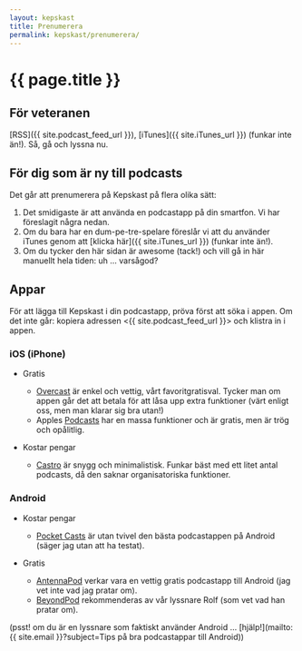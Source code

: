 ```yaml
---
layout: kepskast
title: Prenumerera
permalink: kepskast/prenumerera/
---
```


# {{ page.title }}

## För veteranen

[RSS]({{ site.podcast_feed_url }}), [iTunes]({{ site.iTunes_url }}) (funkar inte än!). Så, gå och lyssna nu.

## För dig som är ny till podcasts

Det går att prenumerera på Kepskast på flera olika sätt:

1. Det smidigaste är att använda en podcastapp på din smartfon. Vi har föreslagit några nedan.
2. Om du bara har en dum-pe-tre-spelare föreslår vi att du använder iTunes genom att [klicka här]({{ site.iTunes_url }}) (funkar inte än!).
3. Om du tycker den här sidan är awesome (tack!) och vill gå in här manuellt hela tiden: uh ... varsågod?

## Appar

För att lägga till Kepskast i din podcastapp, pröva först att söka i appen. Om det inte går: kopiera adressen <{{ site.podcast_feed_url }}> och klistra in i appen. 

### iOS (iPhone)

* Gratis
    * [Overcast](https://itunes.apple.com/us/app/overcast-podcast-player/id888422857?mt=8) är enkel och vettig, vårt favoritgratisval. Tycker man om appen går det att betala för att låsa upp extra funktioner (värt enligt oss, men man klarar sig bra utan!)
    * Apples [Podcasts](https://itunes.apple.com/en/app/podcasts/id525463029?mt=8) har en massa funktioner och är gratis, men är trög och opålitlig.

* Kostar pengar
    * [Castro](https://itunes.apple.com/us/app/castro-high-fidelity-podcasts/id723142770?mt=8) är snygg och minimalistisk. Funkar bäst med ett litet antal podcasts, då den saknar organisatoriska funktioner.

### Android

* Kostar pengar
    * [Pocket Casts](https://play.google.com/store/apps/details?id=au.com.shiftyjelly.pocketcasts) är utan tvivel den bästa podcastappen på Android (säger jag utan att ha testat).
  
* Gratis
    * [AntennaPod](https://play.google.com/store/apps/details?id=de.danoeh.antennapod) verkar vara en vettig gratis podcastapp till Android (jag vet inte vad jag pratar om).
    * [BeyondPod](https://play.google.com/store/apps/details?id=mobi.beyondpod) rekommenderas av vår lyssnare Rolf (som vet vad han pratar om).
    

(psst! om du är en lyssnare som faktiskt använder Android ...  [hjälp!](mailto:{{ site.email }}?subject=Tips på bra podcastappar till Android))